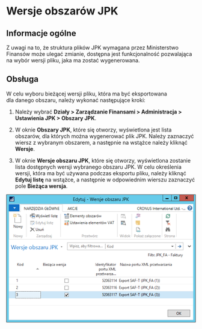 # Wersje obszarów JPK

## Informacje ogólne

Z uwagi na to, że struktura plików JPK wymagana przez Ministerstwo
Finansów może ulegać zmianie, dostępna jest funkcjonalność pozwalająca
na wybór wersji pliku, jaka ma zostać wygenerowana.

## Obsługa

W celu wyboru bieżącej wersji pliku, która ma być eksportowana
dla danego obszaru, należy wykonać następujące kroki:

1.  Należy wybrać **Działy \> Zarządzanie Finansami \> Administracja \>
    Ustawienia JPK \> Obszary JPK**.

2.  W oknie **Obszary JPK**, które się otworzy, wyświetlona jest lista
    obszarów, dla których można wygenerować plik JPK. Należy zaznaczyć
    wiersz z wybranym obszarem, a następnie na wstążce należy kliknąć
    **Wersje**.

3.  W oknie **Wersje obszaru JPK**, które się otworzy, wyświetlona
    zostanie lista dostępnych wersji wybranego obszaru JPK. W celu
    określenia wersji, która ma być używana podczas eksportu pliku,
    należy kliknąć **Edytuj listę** na wstążce, a następnie w
    odpowiednim wierszu zaznaczyć pole **Bieżąca wersja**.

  ![](media/image505.png)